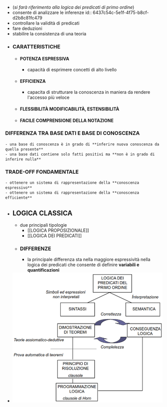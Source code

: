 - (*si farà riferimento alla logica dei predicati di primo ordine*)
- consente di analizzare le inferenze
  id:: 6437c54c-5e1f-4f75-b8cf-d2b8c81fc479
- controllare la validità di predicati
- fare deduzioni
- stabilire la consistenza di una teoria
- ### CARATTERISTICHE
	- #### POTENZA ESPRESSIVA
		- capacità di esprimere concetti di alto livello
	- #### EFFICIENZA
		- capacita di strutturare la conoscenza in maniera da rendere l'accesso più veloce
	- #### FLESSIBILITÀ MODIFICABILITÀ, ESTENSIBILITÀ
	- #### FACILE COMPRENSIONE DELLA NOTAZIONE
### DIFFERENZA TRA BASE DATI E BASE DI CONOSCENZA
	- una base di conoscenza è in grado di **inferire nuova conoscenza da quella presente**
	- una base dati contiene solo fatti positivi ma **non è in grado di inferire nulla**
### TRADE-OFF FONDAMENTALE
	- ottenere un sistema di rappresentazione della **conoscenza espressivo**
	- ottenere un sistema di rappresentazione della **conoscenza efficiente**
- ## LOGICA CLASSICA
	- due principali tipologie
		- [[LOGICA PROPOSIZIONALE]]
		- [[LOGICA DEI PREDICATI]]
	- ### DIFFERENZE
		- la principale differenza sta nella maggiore espressività nella logica dei predicati che consente di definire **variabili e quantificazioni**
- ![image.png](../assets/image_1682582855093_0.png)